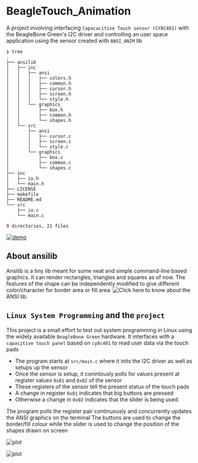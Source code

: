 # BeagleTouch_Animation


A project involving interfacing `Capacacitive Touch sensor (CY8C401)` with the BeagleBone Green's I2C driver and controlling an user space application using the sensor created with `ANSI_ANIM` lib

```
❯ tree
.
├── ansilib
│   ├── inc
│   │   ├── ansi
│   │   │   ├── colors.h
│   │   │   ├── common.h
│   │   │   ├── cursor.h
│   │   │   ├── screen.h
│   │   │   └── style.h
│   │   └── graphics
│   │       ├── box.h
│   │       ├── common.h
│   │       └── shapes.h
│   └── src
│       ├── ansi
│       │   ├── cursor.c
│       │   ├── screen.c
│       │   └── style.c
│       └── graphics
│           ├── box.c
│           ├── common.c
│           └── shapes.c
├── inc
│   ├── io.h
│   └── main.h
├── LICENSE
├── makefile
├── README.md
└── src
    ├── io.c
    └── main.c

9 directories, 21 files
```


[![demo](https://asciinema.org/a/PX9BwMV06lbcqUCMdwdzBQbvE.svg)](https://asciinema.org/a/PX9BwMV06lbcqUCMdwdzBQbvE)

## About ansilib

Ansilib is a tiny lib meant for some neat and simple command-line based graphics. It can render rectangles, triangles and squares as of now.
The features of the shape can be independently modified to give different color/character for border area or fill area.
![Click here](https://github.com/CodeOn-ArK/ansi_anim) to know about the ANSI lib.

## `Linux System Programming` and the `project`

This project is a small effort to test out system programming in Linux using the widely available `BeagleBone Green` hardware.
It interfaces with a `capacitive touch panel` based on `cy8c401`  to read user data via the touch pads

- The program starts at `src/main.c` where it inits the I2C driver as well as setups up the sensor
- Once the sensor is setup, it conintously polls for values present at register values `0x01` and `0x02` of the sensor
- These registers of the sensor tell the present status of the touch pads
- A change in register `0x01` indicates that big buttons are pressed
- Otherwise a change in `0x02` indicates that the slider is being used.

The program polls the  register pair continuously and concurrently updates the ANSI graphics on the terminal
The buttons are used to change the border/fill colour while the slider is used to change the position of the shapes drawn on screen

![plot](https://files.seeedstudio.com/wiki/Grove-Capacitive_Touch_Slide_Sensor-CY8C4014LQI/img/main.jpg)



![plot](https://files.seeedstudio.com/wiki/Grove-Capacitive_Touch_Slide_Sensor-CY8C4014LQI/img/pin_out_back.jpg)
